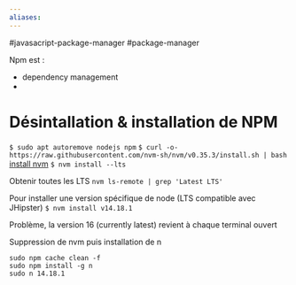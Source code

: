```yaml
---
aliases: 
---
```

#javasacript-package-manager #package-manager

Npm est :
- dependency management
- 
# Désintallation & installation de NPM
`$ sudo apt autoremove nodejs npm`
`$ curl -o- https://raw.githubusercontent.com/nvm-sh/nvm/v0.35.3/install.sh | bash` [install nvm](https://linuxize.com/post/how-to-install-node-js-on-ubuntu-18.04/)
`$ nvm install --lts`

Obtenir toutes les LTS
`nvm ls-remote | grep 'Latest LTS'`

Pour installer une version spécifique de node (LTS compatible avec JHipster)
`$ nvm install v14.18.1`

Problème, la version 16 (currently latest) revient à chaque terminal ouvert

Suppression de nvm puis installation de n

````
sudo npm cache clean -f
sudo npm install -g n
sudo n 14.18.1
````



